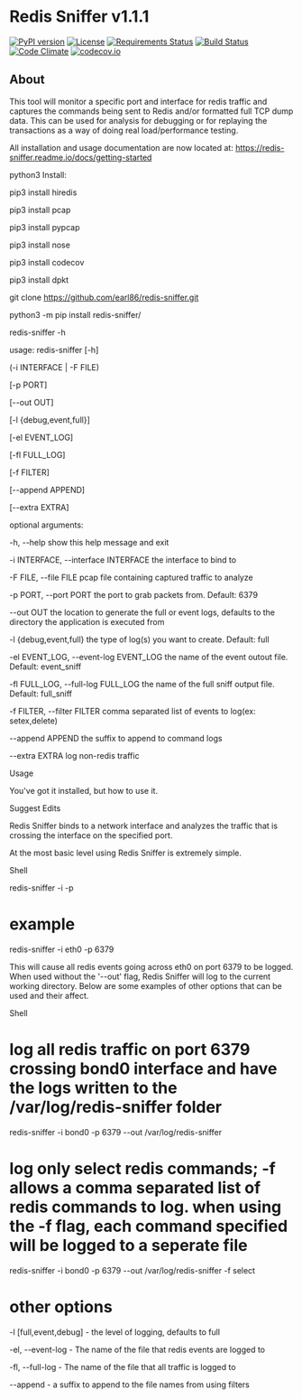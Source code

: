 # Redis Sniffer v1.1.1
[![PyPI version](https://badge.fury.io/py/redis-sniffer.svg)](http://badge.fury.io/py/redis-sniffer) [![License](http://img.shields.io/:license-mit-blue.svg)](http://jplesperance.mit-license.org) [![Requirements Status](https://requires.io/github/jplesperance/redis-sniffer/requirements.svg?branch=bugfix%2FRS-1-allow-capture-of-non-redis-traffic)](https://requires.io/github/jplesperance/redis-sniffer/requirements/?branch=bugfix%2FRS-1-allow-capture-of-non-redis-traffic)  [![Build Status](https://travis-ci.org/jplesperance/redis-sniffer.svg?branch=bugfix%2FRS-1-allow-capture-of-non-redis-traffic)](https://travis-ci.org/jplesperance/redis-sniffer.svg?branch=bugfix%2FRS-1-allow-capture-of-non-redis-traffic) [![Code Climate](https://codeclimate.com/github/jplesperance/redis-sniffer/badges/gpa.svg)](https://codeclimate.com/github/jplesperance/redis-sniffer) [![codecov.io](http://codecov.io/github/jplesperance/redis-sniffer/coverage.svg?branch=master)](http://codecov.io/github/jplesperance/redis-sniffer?branch=master)

## About

This tool will monitor a specific port and interface for redis traffic and captures the commands being sent to Redis and/or formatted full TCP dump data.  This can be used for analysis for debugging or for replaying the transactions as a way of doing real load/performance testing.

All installation and usage documentation are now located at: https://redis-sniffer.readme.io/docs/getting-started

python3 Install:

pip3 install hiredis

pip3 install pcap

pip3 install pypcap

pip3 install nose

pip3 install codecov

pip3 install dpkt

git clone https://github.com/earl86/redis-sniffer.git

python3 -m pip install redis-sniffer/


redis-sniffer -h

usage: redis-sniffer [-h] 

(-i INTERFACE | -F FILE) 

[-p PORT] 

[--out OUT]

[-l {debug,event,full}] 

[-el EVENT_LOG] 

[-fl FULL_LOG]

[-f FILTER] 

[--append APPEND] 

[--extra EXTRA]


optional arguments:

  -h, --help            show this help message and exit
  
  -i INTERFACE, --interface INTERFACE
                        the interface to bind to
                        
  -F FILE, --file FILE  pcap file containing captured traffic to analyze
  
  -p PORT, --port PORT  the port to grab packets from. Default: 6379
  
  --out OUT             the location to generate the full or event logs,
                        defaults to the directory the application is executed
                        from
                        
  -l {debug,event,full}
                        the type of log(s) you want to create. Default: full
                        
  -el EVENT_LOG, --event-log EVENT_LOG
                        the name of the event outout file. Default:
                        event_sniff
                        
  -fl FULL_LOG, --full-log FULL_LOG
                        the name of the full sniff output file. Default:
                        full_sniff
                        
  -f FILTER, --filter FILTER
                        comma separated list of events to log(ex:
                        setex,delete)
                        
  --append APPEND       the suffix to append to command logs
  
  --extra EXTRA         log non-redis traffic



Usage

You've got it installed, but how to use it.

Suggest Edits

Redis Sniffer binds to a network interface and analyzes the traffic that is crossing the interface on the specified port.

At the most basic level using Redis Sniffer is extremely simple.

Shell

redis-sniffer -i <interface> -p <port>

# example

redis-sniffer -i eth0 -p 6379

This will cause all redis events going across eth0 on port 6379 to be logged. When used without the '--out' flag, Redis Sniffer will log to the current working directory. Below are some examples of other options that can be used and their affect.

Shell

# log all redis traffic on port 6379 crossing bond0 interface and have the logs written to the /var/log/redis-sniffer folder

redis-sniffer -i bond0 -p 6379 --out /var/log/redis-sniffer

# log only select redis commands; -f allows a comma separated list of redis commands to log.  when using the -f flag, each command specified will be logged to a seperate file

redis-sniffer -i bond0 -p 6379 --out /var/log/redis-sniffer -f select

# other options

-l [full,event,debug] - the level of logging, defaults to full

-el, --event-log - The name of the file that redis events are logged to

-fl, --full-log - The name of the file that all traffic is logged to

--append - a suffix to append to the file names from using filters


